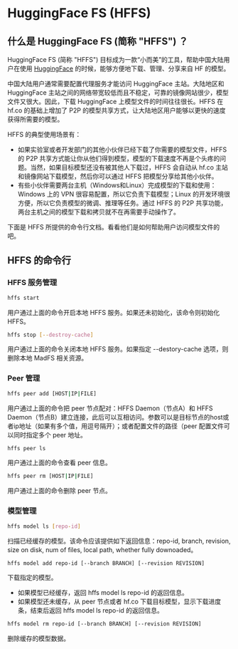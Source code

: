 # HuggingFace FS (HFFS)

## 什么是 HuggingFace FS (简称 "HFFS") ？

HuggingFace FS (简称 "HFFS") 目标成为一款“小而美”的工具，帮助中国大陆用户在使用 [HuggingFace](huggingface.co) 的时候，能够方便地下载、管理、分享来自 HF 的模型。

中国大陆用户通常需要配置代理服务才能访问 HuggingFace 主站。大陆地区和 HuggingFace 主站之间的网络带宽较低而且不稳定，可靠的镜像网站很少，模型文件又很大。因此，下载 HuggingFace 上模型文件的时间往往很长。HFFS 在 hf.co 的基础上增加了 P2P 的模型共享方式，让大陆地区用户能够以更快的速度获得所需要的模型。

HFFS 的典型使用场景有：
- 如果实验室或者开发部门的其他小伙伴已经下载了你需要的模型文件，HFFS 的 P2P 共享方式能让你从他们得到模型，模型的下载速度不再是个头疼的问题。当然，如果目标模型还没有被其他人下载过，HFFS 会自动从 hf.co 主站和镜像网站下载模型，然后你可以通过 HFFS 把模型分享给其他小伙伴。
- 有些小伙伴需要两台主机（Windows和Linux）完成模型的下载和使用：Windows 上的 VPN 很容易配置，所以它负责下载模型；Linux 的开发环境很方便，所以它负责模型的微调、推理等任务。通过 HFFS 的 P2P 共享功能，两台主机之间的模型下载和拷贝就不在再需要手动操作了。

下面是 HFFS 所提供的命令行文档。看看他们是如何帮助用户访问模型文件的吧。

## HFFS 的命令行

### HFFS 服务管理
```bash
hffs start
```
用户通过上面的命令开启本地 HFFS 服务。如果还未初始化，该命令则初始化 HFFS。
```bash
hffs stop [--destroy-cache]
```
用户通过上面的命令关闭本地 HFFS 服务。如果指定 --destory-cache 选项，则删除本地 MadFS 相关资源。

### Peer 管理
```bash
hffs peer add [HOST|IP|FILE]
```
用户通过上面的命令把 peer 节点配对：HFFS Daemon（节点A）和 HFFS Daemon（节点B）建立连接，此后可以互相访问。参数可以是目标节点的host或者ip地址（如果有多个值，用逗号隔开）；或者配置文件的路径（peer 配置文件可以同时指定多个 peer 地址。
```bash
hffs peer ls
```
用户通过上面的命令查看 peer 信息。
```bash
hffs peer rm [HOST|IP|FILE]
```
用户通过上面的命令删除 peer 节点。
### 模型管理
```bash
hffs model ls [repo-id]
```
扫描已经缓存的模型。该命令应该提供如下返回信息：repo-id, branch, revision, size on disk, num of files, local path, whether fully downoaded。
```bash
hffs model add repo-id [--branch BRANCH] [--revision REVISION]
```
下载指定的模型。
- 如果模型已经缓存，返回 hffs model ls repo-id 的返回信息。
- 如果模型还未缓存，从 peer 节点或者 hf.co 下载目标模型，显示下载进度条，结束后返回  hffs model ls repo-id 的返回信息。
```bash
hffs model rm repo-id [--branch BRANCH] [--revision REVISION]
```
删除缓存的模型数据。